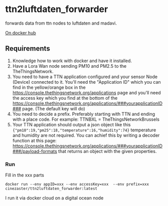 # ttn2luftdaten_forwarder
forwards data from ttn nodes to luftdaten and madavi.

[On docker hub](https://hub.docker.com/r/cinezaster/ttn2luftdaten_forwarder/)

## Requirements
1. Knowledge how to work with docker and have it installed.
2. Have a Lora Wan node sending PM10 and PM2.5 to the TheThingsNetwork.
3. You need to have a TTN application configured and your sensor Node (Device) connected to it. You'll need the "Application ID" which you can find in the yellow/orange box in the https://console.thethingsnetwork.org/applications page and you'll need the access key which you find at the bottom of the https://console.thethingsnetwork.org/applications/###yourapplicationID### page. (The default key will do) 
4. You need to decide a prefix. Preferably starting with TTN and ending with a place code. For example: TTNBXL = TheThingsNetworkBrussels
5. Your TTN application should output a json object like this 
``` {"pm10":19,"pm25":18,"temperature":16,"humidity":74}```
temperature and humidity are not required. You can achief this by writing a decoder function at this page: https://console.thethingsnetwork.org/applications/###yourapplicationID###/payload-formats that returns an object with the given properties.

### Run
Fill in the xxx parts
```
docker run --env appID=xxx --env accessKey=xxx  --env prefix=xxx cinezaster/ttn2luftdaten_forwarder:latest
```

I run it via docker cloud on a digital ocean node

